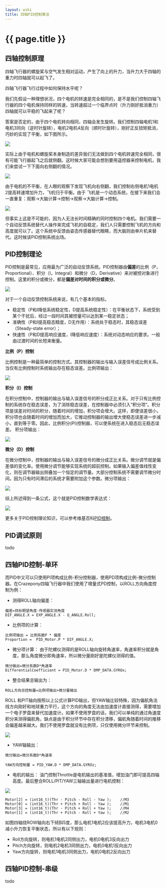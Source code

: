 ```yaml
---
layout: wiki
title: 四轴PID控制算法
---
```


# {{ page.title }}

## 四轴控制原理
四轴飞行器的螺旋桨与空气发生相对运动，产生了向上的升力，当升力大于四轴的重力时四轴就可以起飞了。

四轴飞行器飞行过程中如何保持水平呢？

我们先假设一种理想状况，四个电机的转速是完全相同的，是不是我们控制四轴飞行器的四个电机保持同样的转速，当转速超过一个临界点时（升力刚好抵消重力）四轴就可以平稳的飞起来了呢？

答案是否定的，由于四个电机转向相同，四轴会发生旋转。我们控制四轴电机1和电机3同向（逆时针旋转），电机2电机4反向（顺时针旋转），刚好正反扭矩抵消，巧妙的实现了平衡，如下图所示。

![](/assets/img/pid-take-off.png)

实际上由于电机和螺旋桨本身制造的差异我们无法做到四个电机转速完全相同，很有可能飞行器起飞之后就侧翻。这时候大家可能会想到要用遥控器来控制电机，我们来尝试一下下面向右侧翻的情况。

![](/assets/img/pid-roll.png)

由于电机的不平衡，在人眼的观察下发现飞机向右侧翻，我们控制右侧电机1电机2提高转速增加升力，飞机归于平衡。由于 飞机是一个动态系统，在接下来我们会一直重复：观察->大脑计算->控制->观察->大脑计算->控制。

![](/assets/img/pid-feed-back.png)

但事实上这是不可能的，因为人无法长时间精确的同时控制四个电机。我们需要一个自动反馈系统替代人操作来完成飞机的自稳定，我们人只需要控制飞机的方向和高度就可以了。这个系统中反馈由姿态传感器替代眼睛，而大脑则由单片机来替代。这时候该PID控制系统出场。

## PID控制理论
PID控制是最常见，应用最为广泛的自动反馈系统。PID控制器由**偏差**的比例（P，Proportional）、积分（I，Integral）和微分（D，Derivative）来对被控对象进行控制。这里的积分或微分，都是**偏差对时间的积分或微分**。

![](/assets/img/pid.png)

对于一个自动反馈控制系统来说，有几个基本的指标。

* 稳定性（P和I降低系统稳定性，D提高系统稳定性）：在平衡状态下，系统受到某个干扰后，经过一段时间其被控量可以达到某一稳定状态；
* 准确性（P和I提高稳态精度，D无作用）：系统处于稳态时，其稳态误差（Steady-state error）；
* 快速性（P和D提高响应速度，I降低响应速度）：系统对动态响应的要求。一般由过渡时间的长短来衡量。

**比例（P）控制**

比例控制是一种最简单的控制方式。其控制器的输出与输入误差信号成比例关系。当仅有比例控制时系统输出存在稳态误差。比例项输出：

![](/assets/img/pid-prop.png)

**积分（I）控制**

在积分控制中，控制器的输出与输入误差信号的积分成正比关系。对于只有比例控制的系统存在稳态误差，为了消除稳态误差，在控制器中必须引入“积分项”。积分项是误差对时间的积分，随着时间的增加，积分项会增大。这样，即便误差很小，积分项也会随着时间的增加而加大，它推动控制器的输出增大使稳态误差进一步减小，直到等于零。因此，比例积分(PI)控制器，可以使系统在进入稳态后无稳态误差。 积分项输出：

![](/assets/img/pid-inter.png)

**微分（D）控制**

在微分控制中，控制器的输出与输入误差信号的微分成正比关系。微分调节就是偏差值的变化率。使用微分调节能够实现系统的超前控制。如果输入偏差值线性变化，则在调节器输出侧叠加一个恒定的调节量。大部分控制系统不需要调节微分时间。因为只有时间滞后的系统才需要附加这个参数。微分项输出：

![](/assets/img/pid-diff.png)

综上所述得到一条公式，这个就是PID控制数学表达式：

![](/assets/img/pid-format.png)

更多关于PID控制理论知识，可以参考维基百科[PID控制](https://en.wikipedia.org/wiki/PID_controller)。

## PID调试原则
todo

## 四轴PID控制-单环
而PID中又可以只使用PI项构成比例-积分控制器，使用PD项构成比例-微分控制器。在Crazepony四轴飞行器中我们使用了增量式PD控制，以ROLL方向角度控制为例：

* 测得ROLL轴向偏差：

~~~
偏差=目标期望角度-传感器实测角度 
DIF_ANGLE.X = EXP_ANGLE.X - Q_ANGLE.Roll;
~~~

* 比例项的计算：

~~~
比例项输出 = 比例系数P * 偏差
Proportion =  PID_Motor.P * DIF_ANGLE.X;
~~~

* 微分项计算：
由于陀螺仪测得的是ROLL轴向旋转角速率，角速率积分就是角度，那么角度微分即角速率，所以微分量刚好是陀螺仪测得的值。

~~~
微分输出=微分系数D*角速率
DifferentialCoefficient = PID_Motor.D * DMP_DATA.GYROx;
~~~

* 整合结果总输出为：

~~~
ROLL方向总控制量=比例项输出+微分量输出
~~~

ROLL 和PIT轴向按照以上公式计算PID输出，但YAW轴比较特殊，因为偏航角法线方向刚好和地球重力平行，这个方向的角度无法由加速度计直接测得，需要增加一个电子罗盘来替代加速度计。如果不使用罗盘的话，我们可以单纯的通过角速度积分来测得偏航角，缺点是由于积分环节中存在积分漂移，偏航角随着时间的推移会偏差越来越大。我们不使用罗盘就没有比例项，只仅使用微分环节来控制。

![](/assets/img/pid-err.png)

* YAW轴输出：

~~~
微分输出=微分系数D*角速率

YAW方向控制量 = PID_YAW.D * DMP_DATA.GYROz;
~~~

* 电机的输出：
油门控制Throttle是电机输出的基准值，增加油门即可提高四轴高度。最后整合ROLL/PIT/YAW三轴输出量进行电机控制：

![](/assets/img/pid-motor.png)

~~~
Motor[2] = (int16_t)(Thr - Pitch - Roll - Yaw );    //M3
Motor[0] = (int16_t)(Thr + Pitch + Roll - Yaw );    //M1
Motor[3] = (int16_t)(Thr - Pitch + Roll + Yaw );    //M4
Motor[1] = (int16_t)(Thr + Pitch - Roll + Yaw );    //M2
~~~

如图四轴绕ROW轴向右下倾斜5度，那么电机1电机2应该提高升力，电机3电机0减小升力恢复平衡状态，所以有以下规则：

* Roll方向旋转，则电机1电机2同侧出力，电机0电机3反向出力
* Pitch方向旋转，则电机2电机3同侧出力，电机0电机1反向出力
* Yaw方向旋转，则电机1电机3同侧出力，电机0电机2反向出力


## 四轴PID控制-串级
todo
